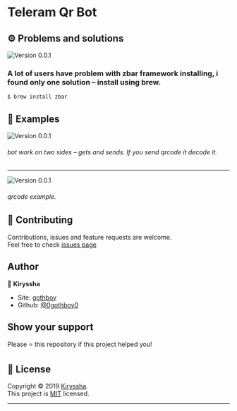 <h1 align="left">Teleram Qr Bot</h1>


## ⚙️ Problems and solutions
![Version 0.0.1 ](https://github.com/0gothboy0/telegram-qr-bot/blob/master/img/Screenshot%202019-12-24%20at%208.40.23%20PM.png)
### A lot of users have problem with zbar framework installing, i found only one solution – install using brew.
```bash
$ brew install zbar

```


## 📸 Examples
![Version 0.0.1 ](https://github.com/0gothboy0/telegram-qr-bot/blob/master/img/Screenshot%202019-12-24%20at%208.48.26%20PM.png)
###### bot work on two sides – gets and sends. If you send qrcode it decode it.
___
![Version 0.0.1 ](https://github.com/0gothboy0/telegram-qr-bot/blob/master/img/IMAGE%202019-12-24%208:48:33%20PM.jpg)
###### qrcode example.

## 🤝 Contributing

Contributions, issues and feature requests are welcome.<br />
Feel free to check [issues page](https://github.com/0gothboy0/discord-bot/issues)<br />


## Author

👤 **Kiryssha**

- Site: [gothboy](http://gothboy.me)
- Github: [@0gothboy0](https://github.com/0gothboy0)

## Show your support

Please ⭐️ this repository if this project helped you!

## 📝 License

Copyright © 2019 [Kiryssha](https://github.com/0gothboy0).<br />
This project is [MIT](https://github.com/0gothboy0/discord-bot/blob/master/LICENSE) licensed.

---
